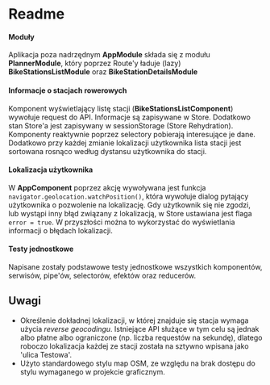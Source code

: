 # Readme
#### Moduły
Aplikacja poza nadrzędnym **AppModule** składa się z modułu **PlannerModule**, który poprzez Route\'y ładuje (lazy) **BikeStationsListModule** oraz **BikeStationDetailsModule**

#### Informacje o stacjach rowerowych
Komponent wyświetlający listę stacji (**BikeStationsListComponent**) wywołuje request do API. Informacje są zapisywane w Store. Dodatkowo stan Store\'a jest zapisywany w sessionStorage (Store Rehydration). Komponenty reaktywnie poprzez selectory pobierają interesujące je dane.
Dodatkowo przy każdej zmianie lokalizacji użytkownika lista stacji jest sortowana rosnąco według dystansu użytkownika do stacji.

#### Lokalizacja użytkownika
W **AppComponent** poprzez akcję wywoływana jest funkcja `navigator.geolocation.watchPosition()`, która wywołuje dialog pytający użytkownika o pozwolenie na lokalizację. Gdy użytkownik się nie zgodzi, lub wystąpi inny błąd związany z lokalizacją, w Store ustawiana jest flaga `error = true`. W przyszłości można to wykorzystać do wyświetlania informacji o błędach lokalizacji.

#### Testy jednostkowe
Napisane zostały podstawowe testy jednostkowe wszystkich komponentów, serwisów, pipe\'ów, selectorów, efektów oraz reducerów.

## Uwagi
- Określenie dokładnej lokalizacji, w której znajduje się stacja wymaga użycia *reverse geocodingu*. Istniejące API służące w tym celu są jednak albo płatne albo ograniczone (np. liczba requestów na sekundę), dlatego roboczo lokalizacja każdej ze stacji została na sztywno wpisana jako \'ulica Testowa\'.
- Użyto standardowego stylu map OSM, ze względu na brak dostępu do stylu wymaganego w projekcie graficznym.
